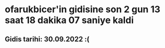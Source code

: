 # ofarukbicer'in gidisine son 2 gun 13 saat 18 dakika 07 saniye kaldi

## Gidis tarihi: 30.09.2022 :(